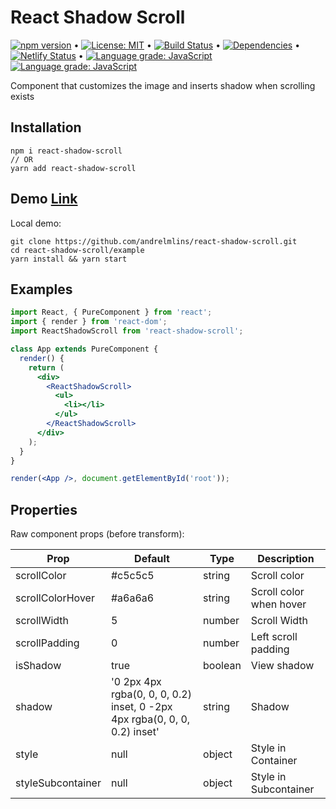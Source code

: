 # React Shadow Scroll

[![npm version](https://badge.fury.io/js/react-shadow-scroll.svg)](https://www.npmjs.com/package/react-shadow-scroll) &bull; [![License: MIT](https://img.shields.io/badge/License-MIT-yellow.svg)](https://github.com/andrelmlins/react-shadow-scroll/blob/master/LICENSE) &bull; [![Build Status](https://travis-ci.com/andrelmlins/react-shadow-scroll.svg?branch=master)](https://travis-ci.com/andrelmlins/react-shadow-scroll) &bull; [![Dependencies](https://david-dm.org/andrelmlins/react-shadow-scroll.svg)](https://david-dm.org/andrelmlins/react-shadow-scroll) &bull; [![Netlify Status](https://api.netlify.com/api/v1/badges/6061e313-a774-4951-b9da-3c11bc5040e8/deploy-status)](https://app.netlify.com/sites/react-shadow-scroll/deploys) &bull; [![Language grade: JavaScript](https://img.shields.io/lgtm/grade/javascript/g/andrelmlins/react-shadow-scroll.svg?logo=lgtm&logoWidth=18)](https://lgtm.com/projects/g/andrelmlins/react-shadow-scroll/context:javascript)
[![Language grade: JavaScript](https://img.shields.io/lgtm/grade/javascript/g/andrelmlins/react-shadow-scroll.svg?logo=lgtm&logoWidth=18)](https://lgtm.com/projects/g/andrelmlins/react-shadow-scroll/context:javascript)

Component that customizes the image and inserts shadow when scrolling exists

## Installation

```
npm i react-shadow-scroll
// OR
yarn add react-shadow-scroll
```

## Demo [Link](https://react-shadow-scroll.netlify.com/)

Local demo:

```
git clone https://github.com/andrelmlins/react-shadow-scroll.git
cd react-shadow-scroll/example
yarn install && yarn start
```

## Examples

```jsx
import React, { PureComponent } from 'react';
import { render } from 'react-dom';
import ReactShadowScroll from 'react-shadow-scroll';

class App extends PureComponent {
  render() {
    return (
      <div>
        <ReactShadowScroll>
          <ul>
            <li></li>
          </ul>
        </ReactShadowScroll>
      </div>
    );
  }
}

render(<App />, document.getElementById('root'));
```

## Properties

Raw component props (before transform):

| Prop  | Default  | Type  | Description  |
|---|---|---|---|
| scrollColor | #c5c5c5 | string | Scroll color |
| scrollColorHover | #a6a6a6 | string | Scroll color when hover |
| scrollWidth | 5 | number | Scroll Width |
| scrollPadding | 0 | number | Left scroll padding |
| isShadow | true | boolean | View shadow |
| shadow | '0 2px 4px rgba(0, 0, 0, 0.2) inset, 0 -2px 4px rgba(0, 0, 0, 0.2) inset' | string | Shadow
| style | null | object | Style in Container
| styleSubcontainer | null | object | Style in Subcontainer
